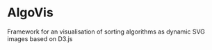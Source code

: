# AlgoVis

Framework for an visualisation of sorting algorithms as dynamic SVG images based on D3.js

